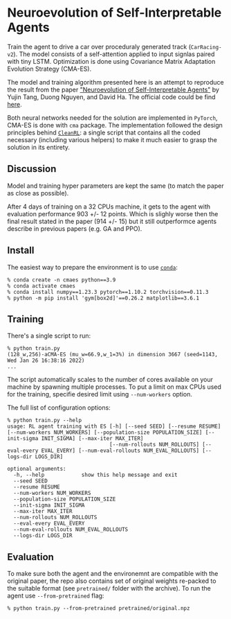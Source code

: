 # Neuroevolution of Self-Interpretable Agents

Train the agent to drive a car over proceduraly generated track (`CarRacing-v2`). The model consists of a self-attention applied to input signlas paired with tiny LSTM. Optimization is done using Covariance Matrix Adaptation Evolution Strategy (CMA-ES).

The model and training algorithm presented here is an attempt to reproduce the result from the paper ["Neuroevolution of Self-Interpretable Agents"](https://arxiv.org/abs/2003.08165) by Yujin Tang, Duong Nguyen, and David Ha. The official code could be find [here](https://github.com/google/brain-tokyo-workshop/tree/master/AttentionAgent).

Both neural networks needed for the solution are implemented in `PyTorch`, CMA-ES is done with `cma` package. The implementation followed the design principles behind [`CleanRL`](https://github.com/vwxyzjn/cleanrl): a single script that contains all the coded necessary (including various helpers) to make it much easier to grasp the solution in its entirety.

## Discussion

Model and training hyper parameters are kept the same (to match the paper as close as possible).

After 4 days of training on a 32 CPUs machine, it gets to the agent with evaluation performance 903 +/- 12 points. Which is slighly worse then the final result stated in the paper (914 +/- 15) but it still outperformce agents describe in previous papers (e.g. GA and PPO).

## Install

The easiest way to prepare the environment is to use [`conda`](https://docs.conda.io/en/latest/miniconda.html):

```shell
% conda create -n cmaes python==3.9
% conda activate cmaes
% conda install numpy==1.23.3 pytorch==1.10.2 torchvision==0.11.3
% python -m pip install 'gym[box2d]'==0.26.2 matplotlib==3.6.1
```

## Training

There's a single script to run:

```shell
% python train.py
(128_w,256)-aCMA-ES (mu_w=66.9,w_1=3%) in dimension 3667 (seed=1143, Wed Jan 26 16:38:16 2022)
...
```

The script automatically scales to the number of cores available on your machine by spawning multiple processes. To put a limit on max CPUs used for the training, specifie desired limit using `--num-workers` option.

The full list of configuration options:

```shell
% python train.py --help
usage: RL agent training with ES [-h] [--seed SEED] [--resume RESUME] [--num-workers NUM_WORKERS] [--population-size POPULATION_SIZE] [--init-sigma INIT_SIGMA] [--max-iter MAX_ITER]
                                 [--num-rollouts NUM_ROLLOUTS] [--eval-every EVAL_EVERY] [--num-eval-rollouts NUM_EVAL_ROLLOUTS] [--logs-dir LOGS_DIR]

optional arguments:
  -h, --help            show this help message and exit
  --seed SEED
  --resume RESUME
  --num-workers NUM_WORKERS
  --population-size POPULATION_SIZE
  --init-sigma INIT_SIGMA
  --max-iter MAX_ITER
  --num-rollouts NUM_ROLLOUTS
  --eval-every EVAL_EVERY
  --num-eval-rollouts NUM_EVAL_ROLLOUTS
  --logs-dir LOGS_DIR
```

## Evaluation

To make sure both the agent and the environemnt are compatible with the original paper, the repo also contains set of original weights re-packed to the suitable format (see `pretrained/` folder with the archive). To run the agent use `--from-pretrained` flag:

```shell
% python train.py --from-pretrained pretrained/original.npz
```